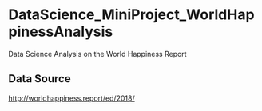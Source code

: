 # DataScience_MiniProject_WorldHappinessAnalysis

Data Science Analysis on the World Happiness Report

## Data Source
http://worldhappiness.report/ed/2018/

